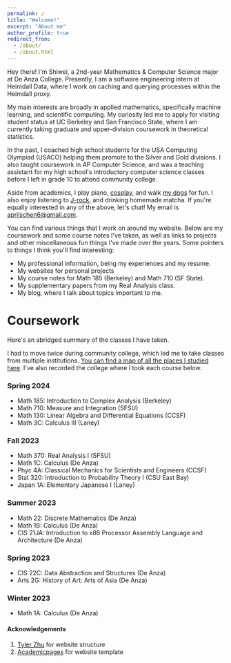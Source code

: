 ```yaml
---
permalink: /
title: "Welcome!"
excerpt: "About me"
author_profile: true
redirect_from: 
  - /about/
  - /about.html
---
```


Hey there! I'm Shiwei, a 2nd-year Mathematics & Computer Science major at De Anza College. Presently, I am a software engineering intern at Heimdall Data, where I work on caching and querying processes within the Heimdall proxy.

My main interests are broadly in applied mathematics, specifically machine learning, and scientific computing. My curiosity led me to apply for visiting student status at UC Berkeley and San Francisco State, where I am currently taking graduate and upper-division coursework in theoretical statistics.

In the past, I coached high school students for the USA Computing Olympiad (USACO) helping them promote to the Silver and Gold divisions. I also taught coursework in AP Computer Science, and was a teaching assistant for my high school's introductory computer science classes before I left in grade 10 to attend community college.

Aside from academics, I play piano, [cosplay](), and walk [my dogs]() for fun. I also enjoy listening to [J-rock](https://www.youtube.com/channel/UCAdBU-8zvj-W6T5hzwg3VrA), and drinking homemade matcha. If you're equally interested in any of the above, let's chat! My email is [aprilschen6@gmail.com](mailto:aprilschen6@gmail.com).

You can find various things that I work on around my website. Below are my coursework and some course notes I've taken, as well as links to projects and other miscellaneous fun things I've made over the years. Some pointers to things I think you'll find interesting:

 - My professional information, being my experiences and my resume.
 - My websites for personal projects
 - My course notes for Math 185 (Berkeley) and Math 710 (SF State).
 - My supplementary papers from my Real Analysis class.
 - My blog, where I talk about topics important to me.

Coursework
======
Here's an abridged summary of the classes I have taken.

I had to move twice during community college, which led me to take classes from multiple institutions. [You can find a map of all the places I studied here](https://academicpages.github.io/talkmap.html). I've also recorded the college where I took each course below.


### Spring 2024
 - Math 185: Introduction to Complex Analysis (Berkeley)
 - Math 710: Measure and Integration (SFSU)
 - Math 130: Linear Algebra and Differential Equations (CCSF)
 - Math 3C: Calculus III (Laney)

### Fall 2023
 - Math 370: Real Analysis I (SFSU)
 - Math 1C: Calculus (De Anza)
 - Phyc 4A: Classical Mechanics for Scientists and Engineers (CCSF)
 - Stat 320: Introduction to Probability Theory I (CSU East Bay)
 - Japan 1A: Elementary Japanese I (Laney)

### Summer 2023
 - Math 22: Discrete Mathematics (De Anza)
 - Math 1B: Calculus (De Anza)
 - CIS 21JA: Introduction to x86 Processor Assembly Language and Architecture (De Anza)

### Spring 2023
 - CIS 22C: Data Abstraction and Structures (De Anza)
 - Arts 2G: History of Art: Arts of Asia (De Anza)

### Winter 2023
 - Math 1A: Calculus (De Anza)


#### Acknowledgements
1. [Tyler Zhu]() for website structure
1. [Academicpages]() for website template